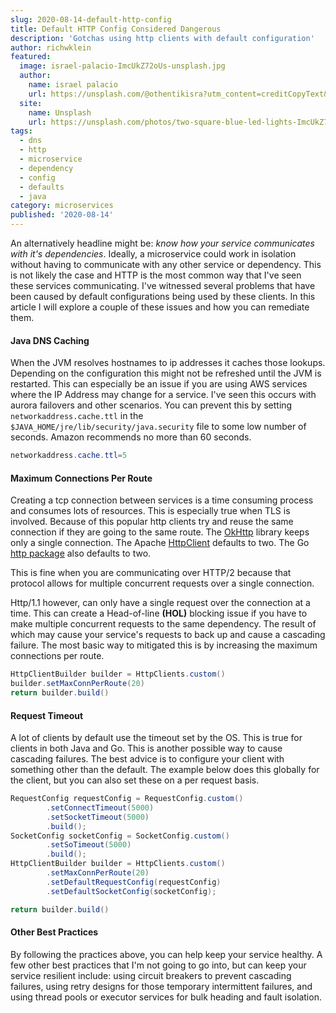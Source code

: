 ```yaml
---
slug: 2020-08-14-default-http-config
title: Default HTTP Config Considered Dangerous
description: 'Gotchas using http clients with default configuration'
author: richwklein
featured:
  image: israel-palacio-ImcUkZ72oUs-unsplash.jpg
  author:
    name: israel palacio
    url: https://unsplash.com/@othentikisra?utm_content=creditCopyText&utm_medium=referral&utm_source=unsplash
  site:
    name: Unsplash
    url: https://unsplash.com/photos/two-square-blue-led-lights-ImcUkZ72oUs?utm_content=creditCopyText&utm_medium=referral&utm_source=unsplash
tags:
  - dns
  - http
  - microservice
  - dependency
  - config
  - defaults
  - java
category: microservices
published: '2020-08-14'
---
```


An alternatively headline might be: *know how your service communicates with it's dependencies*. Ideally, a microservice could work in isolation without having to communicate with any other service or dependency. This is not likely the case and HTTP is the most common way that I've seen these services communicating. I've witnessed several problems that have been caused by default configurations being used by these clients. In this article I will explore a couple of these issues and how you can remediate them.

#### Java DNS Caching
When the JVM resolves hostnames to ip addresses it caches those lookups. Depending on the configuration this might not be refreshed until the JVM is restarted. This can especially be an issue if you are using AWS services where the IP Address may
change for a service. I've seen this occurs with aurora failovers and other scenarios. You can prevent this by setting `networkaddress.cache.ttl` in the `$JAVA_HOME/jre/lib/security/java.security` file to some low number of seconds. Amazon recommends no more than 60 seconds.

```java
networkaddress.cache.ttl=5
```

#### Maximum Connections Per Route
Creating a tcp connection between services is a time consuming process and consumes lots of resources. This is especially true when TLS is involved. Because of this popular http clients try and reuse the same connection if they are going to the same route. The [OkHttp](https://square.github.io/okhttp/) library keeps only a single connection. The Apache [HttpClient](https://hc.apache.org/httpcomponents-client-ga/index.html) defaults to two. The Go [http package](https://golang.org/pkg/net/http/) also defaults to two. 

This is fine when you are communicating over HTTP/2 because that protocol allows for multiple concurrent requests over a single connection. 

Http/1.1 however, can only have a single request over the connection at a time. This can create a Head-of-line **(HOL)** blocking issue if you have to make multiple concurrent requests to the same dependency. The result of which may cause your service's requests to back up and cause a cascading failure. The most basic way to mitigated this is by increasing the maximum connections per route.

```java
HttpClientBuilder builder = HttpClients.custom()
builder.setMaxConnPerRoute(20)
return builder.build()
```

#### Request Timeout
A lot of clients by default use the timeout set by the OS. This is true for clients in both Java and Go. This is another possible way to cause cascading failures. The best advice is to configure your client with something other than the default. The example below does this globally for the client, but you can also set these on a per request basis.

```java
RequestConfig requestConfig = RequestConfig.custom()
        .setConnectTimeout(5000)
        .setSocketTimeout(5000)
        .build();
SocketConfig socketConfig = SocketConfig.custom()
        .setSoTimeout(5000)
        .build();
HttpClientBuilder builder = HttpClients.custom()
        .setMaxConnPerRoute(20)
        .setDefaultRequestConfig(requestConfig)
        .setDefaultSocketConfig(socketConfig);

return builder.build()
```

#### Other Best Practices
By following the practices above, you can help keep your service healthy. A few other best practices that I'm not going to go into, but can keep your service resilient include: using circuit breakers to prevent cascading failures, using retry designs for those temporary intermittent failures, and using thread pools or executor services for bulk heading and fault isolation.
